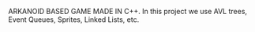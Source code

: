 ARKANOID BASED GAME MADE IN C++.
In this project we use AVL trees, Event Queues, Sprites, Linked Lists, etc.
